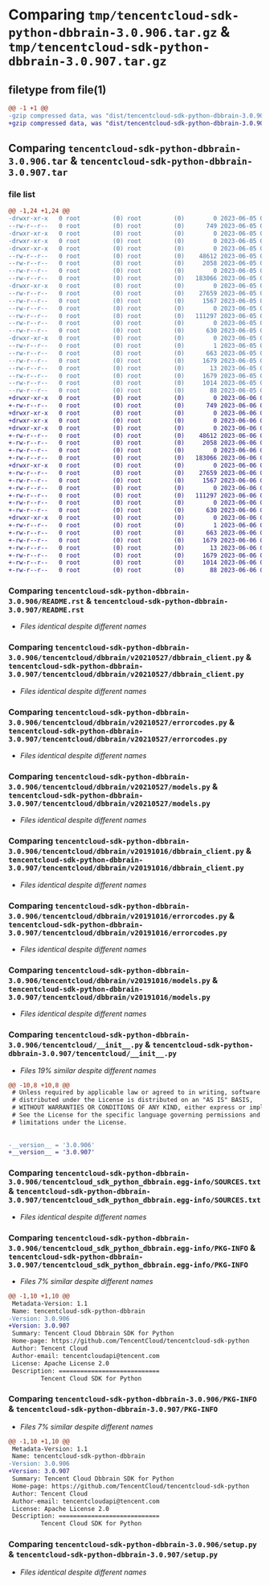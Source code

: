 # Comparing `tmp/tencentcloud-sdk-python-dbbrain-3.0.906.tar.gz` & `tmp/tencentcloud-sdk-python-dbbrain-3.0.907.tar.gz`

## filetype from file(1)

```diff
@@ -1 +1 @@
-gzip compressed data, was "dist/tencentcloud-sdk-python-dbbrain-3.0.906.tar", last modified: Mon Jun  5 00:32:40 2023, max compression
+gzip compressed data, was "dist/tencentcloud-sdk-python-dbbrain-3.0.907.tar", last modified: Tue Jun  6 02:24:48 2023, max compression
```

## Comparing `tencentcloud-sdk-python-dbbrain-3.0.906.tar` & `tencentcloud-sdk-python-dbbrain-3.0.907.tar`

### file list

```diff
@@ -1,24 +1,24 @@
-drwxr-xr-x   0 root         (0) root         (0)        0 2023-06-05 00:32:40.000000 tencentcloud-sdk-python-dbbrain-3.0.906/
--rw-r--r--   0 root         (0) root         (0)      749 2023-06-05 00:32:40.000000 tencentcloud-sdk-python-dbbrain-3.0.906/README.rst
-drwxr-xr-x   0 root         (0) root         (0)        0 2023-06-05 00:32:40.000000 tencentcloud-sdk-python-dbbrain-3.0.906/tencentcloud/
-drwxr-xr-x   0 root         (0) root         (0)        0 2023-06-05 00:32:40.000000 tencentcloud-sdk-python-dbbrain-3.0.906/tencentcloud/dbbrain/
-drwxr-xr-x   0 root         (0) root         (0)        0 2023-06-05 00:32:40.000000 tencentcloud-sdk-python-dbbrain-3.0.906/tencentcloud/dbbrain/v20210527/
--rw-r--r--   0 root         (0) root         (0)    48612 2023-06-05 00:32:40.000000 tencentcloud-sdk-python-dbbrain-3.0.906/tencentcloud/dbbrain/v20210527/dbbrain_client.py
--rw-r--r--   0 root         (0) root         (0)     2058 2023-06-05 00:32:40.000000 tencentcloud-sdk-python-dbbrain-3.0.906/tencentcloud/dbbrain/v20210527/errorcodes.py
--rw-r--r--   0 root         (0) root         (0)        0 2023-06-05 00:32:40.000000 tencentcloud-sdk-python-dbbrain-3.0.906/tencentcloud/dbbrain/v20210527/__init__.py
--rw-r--r--   0 root         (0) root         (0)   183066 2023-06-05 00:32:40.000000 tencentcloud-sdk-python-dbbrain-3.0.906/tencentcloud/dbbrain/v20210527/models.py
-drwxr-xr-x   0 root         (0) root         (0)        0 2023-06-05 00:32:40.000000 tencentcloud-sdk-python-dbbrain-3.0.906/tencentcloud/dbbrain/v20191016/
--rw-r--r--   0 root         (0) root         (0)    27659 2023-06-05 00:32:40.000000 tencentcloud-sdk-python-dbbrain-3.0.906/tencentcloud/dbbrain/v20191016/dbbrain_client.py
--rw-r--r--   0 root         (0) root         (0)     1567 2023-06-05 00:32:40.000000 tencentcloud-sdk-python-dbbrain-3.0.906/tencentcloud/dbbrain/v20191016/errorcodes.py
--rw-r--r--   0 root         (0) root         (0)        0 2023-06-05 00:32:40.000000 tencentcloud-sdk-python-dbbrain-3.0.906/tencentcloud/dbbrain/v20191016/__init__.py
--rw-r--r--   0 root         (0) root         (0)   111297 2023-06-05 00:32:40.000000 tencentcloud-sdk-python-dbbrain-3.0.906/tencentcloud/dbbrain/v20191016/models.py
--rw-r--r--   0 root         (0) root         (0)        0 2023-06-05 00:32:40.000000 tencentcloud-sdk-python-dbbrain-3.0.906/tencentcloud/dbbrain/__init__.py
--rw-r--r--   0 root         (0) root         (0)      630 2023-06-05 00:32:40.000000 tencentcloud-sdk-python-dbbrain-3.0.906/tencentcloud/__init__.py
-drwxr-xr-x   0 root         (0) root         (0)        0 2023-06-05 00:32:40.000000 tencentcloud-sdk-python-dbbrain-3.0.906/tencentcloud_sdk_python_dbbrain.egg-info/
--rw-r--r--   0 root         (0) root         (0)        1 2023-06-05 00:32:40.000000 tencentcloud-sdk-python-dbbrain-3.0.906/tencentcloud_sdk_python_dbbrain.egg-info/dependency_links.txt
--rw-r--r--   0 root         (0) root         (0)      663 2023-06-05 00:32:40.000000 tencentcloud-sdk-python-dbbrain-3.0.906/tencentcloud_sdk_python_dbbrain.egg-info/SOURCES.txt
--rw-r--r--   0 root         (0) root         (0)     1679 2023-06-05 00:32:40.000000 tencentcloud-sdk-python-dbbrain-3.0.906/tencentcloud_sdk_python_dbbrain.egg-info/PKG-INFO
--rw-r--r--   0 root         (0) root         (0)       13 2023-06-05 00:32:40.000000 tencentcloud-sdk-python-dbbrain-3.0.906/tencentcloud_sdk_python_dbbrain.egg-info/top_level.txt
--rw-r--r--   0 root         (0) root         (0)     1679 2023-06-05 00:32:40.000000 tencentcloud-sdk-python-dbbrain-3.0.906/PKG-INFO
--rw-r--r--   0 root         (0) root         (0)     1014 2023-06-05 00:32:40.000000 tencentcloud-sdk-python-dbbrain-3.0.906/setup.py
--rw-r--r--   0 root         (0) root         (0)       88 2023-06-05 00:32:40.000000 tencentcloud-sdk-python-dbbrain-3.0.906/setup.cfg
+drwxr-xr-x   0 root         (0) root         (0)        0 2023-06-06 02:24:48.000000 tencentcloud-sdk-python-dbbrain-3.0.907/
+-rw-r--r--   0 root         (0) root         (0)      749 2023-06-06 02:24:48.000000 tencentcloud-sdk-python-dbbrain-3.0.907/README.rst
+drwxr-xr-x   0 root         (0) root         (0)        0 2023-06-06 02:24:48.000000 tencentcloud-sdk-python-dbbrain-3.0.907/tencentcloud/
+drwxr-xr-x   0 root         (0) root         (0)        0 2023-06-06 02:24:48.000000 tencentcloud-sdk-python-dbbrain-3.0.907/tencentcloud/dbbrain/
+drwxr-xr-x   0 root         (0) root         (0)        0 2023-06-06 02:24:48.000000 tencentcloud-sdk-python-dbbrain-3.0.907/tencentcloud/dbbrain/v20210527/
+-rw-r--r--   0 root         (0) root         (0)    48612 2023-06-06 02:24:48.000000 tencentcloud-sdk-python-dbbrain-3.0.907/tencentcloud/dbbrain/v20210527/dbbrain_client.py
+-rw-r--r--   0 root         (0) root         (0)     2058 2023-06-06 02:24:48.000000 tencentcloud-sdk-python-dbbrain-3.0.907/tencentcloud/dbbrain/v20210527/errorcodes.py
+-rw-r--r--   0 root         (0) root         (0)        0 2023-06-06 02:24:48.000000 tencentcloud-sdk-python-dbbrain-3.0.907/tencentcloud/dbbrain/v20210527/__init__.py
+-rw-r--r--   0 root         (0) root         (0)   183066 2023-06-06 02:24:48.000000 tencentcloud-sdk-python-dbbrain-3.0.907/tencentcloud/dbbrain/v20210527/models.py
+drwxr-xr-x   0 root         (0) root         (0)        0 2023-06-06 02:24:48.000000 tencentcloud-sdk-python-dbbrain-3.0.907/tencentcloud/dbbrain/v20191016/
+-rw-r--r--   0 root         (0) root         (0)    27659 2023-06-06 02:24:48.000000 tencentcloud-sdk-python-dbbrain-3.0.907/tencentcloud/dbbrain/v20191016/dbbrain_client.py
+-rw-r--r--   0 root         (0) root         (0)     1567 2023-06-06 02:24:48.000000 tencentcloud-sdk-python-dbbrain-3.0.907/tencentcloud/dbbrain/v20191016/errorcodes.py
+-rw-r--r--   0 root         (0) root         (0)        0 2023-06-06 02:24:48.000000 tencentcloud-sdk-python-dbbrain-3.0.907/tencentcloud/dbbrain/v20191016/__init__.py
+-rw-r--r--   0 root         (0) root         (0)   111297 2023-06-06 02:24:48.000000 tencentcloud-sdk-python-dbbrain-3.0.907/tencentcloud/dbbrain/v20191016/models.py
+-rw-r--r--   0 root         (0) root         (0)        0 2023-06-06 02:24:48.000000 tencentcloud-sdk-python-dbbrain-3.0.907/tencentcloud/dbbrain/__init__.py
+-rw-r--r--   0 root         (0) root         (0)      630 2023-06-06 02:24:48.000000 tencentcloud-sdk-python-dbbrain-3.0.907/tencentcloud/__init__.py
+drwxr-xr-x   0 root         (0) root         (0)        0 2023-06-06 02:24:48.000000 tencentcloud-sdk-python-dbbrain-3.0.907/tencentcloud_sdk_python_dbbrain.egg-info/
+-rw-r--r--   0 root         (0) root         (0)        1 2023-06-06 02:24:48.000000 tencentcloud-sdk-python-dbbrain-3.0.907/tencentcloud_sdk_python_dbbrain.egg-info/dependency_links.txt
+-rw-r--r--   0 root         (0) root         (0)      663 2023-06-06 02:24:48.000000 tencentcloud-sdk-python-dbbrain-3.0.907/tencentcloud_sdk_python_dbbrain.egg-info/SOURCES.txt
+-rw-r--r--   0 root         (0) root         (0)     1679 2023-06-06 02:24:48.000000 tencentcloud-sdk-python-dbbrain-3.0.907/tencentcloud_sdk_python_dbbrain.egg-info/PKG-INFO
+-rw-r--r--   0 root         (0) root         (0)       13 2023-06-06 02:24:48.000000 tencentcloud-sdk-python-dbbrain-3.0.907/tencentcloud_sdk_python_dbbrain.egg-info/top_level.txt
+-rw-r--r--   0 root         (0) root         (0)     1679 2023-06-06 02:24:48.000000 tencentcloud-sdk-python-dbbrain-3.0.907/PKG-INFO
+-rw-r--r--   0 root         (0) root         (0)     1014 2023-06-06 02:24:48.000000 tencentcloud-sdk-python-dbbrain-3.0.907/setup.py
+-rw-r--r--   0 root         (0) root         (0)       88 2023-06-06 02:24:48.000000 tencentcloud-sdk-python-dbbrain-3.0.907/setup.cfg
```

### Comparing `tencentcloud-sdk-python-dbbrain-3.0.906/README.rst` & `tencentcloud-sdk-python-dbbrain-3.0.907/README.rst`

 * *Files identical despite different names*

### Comparing `tencentcloud-sdk-python-dbbrain-3.0.906/tencentcloud/dbbrain/v20210527/dbbrain_client.py` & `tencentcloud-sdk-python-dbbrain-3.0.907/tencentcloud/dbbrain/v20210527/dbbrain_client.py`

 * *Files identical despite different names*

### Comparing `tencentcloud-sdk-python-dbbrain-3.0.906/tencentcloud/dbbrain/v20210527/errorcodes.py` & `tencentcloud-sdk-python-dbbrain-3.0.907/tencentcloud/dbbrain/v20210527/errorcodes.py`

 * *Files identical despite different names*

### Comparing `tencentcloud-sdk-python-dbbrain-3.0.906/tencentcloud/dbbrain/v20210527/models.py` & `tencentcloud-sdk-python-dbbrain-3.0.907/tencentcloud/dbbrain/v20210527/models.py`

 * *Files identical despite different names*

### Comparing `tencentcloud-sdk-python-dbbrain-3.0.906/tencentcloud/dbbrain/v20191016/dbbrain_client.py` & `tencentcloud-sdk-python-dbbrain-3.0.907/tencentcloud/dbbrain/v20191016/dbbrain_client.py`

 * *Files identical despite different names*

### Comparing `tencentcloud-sdk-python-dbbrain-3.0.906/tencentcloud/dbbrain/v20191016/errorcodes.py` & `tencentcloud-sdk-python-dbbrain-3.0.907/tencentcloud/dbbrain/v20191016/errorcodes.py`

 * *Files identical despite different names*

### Comparing `tencentcloud-sdk-python-dbbrain-3.0.906/tencentcloud/dbbrain/v20191016/models.py` & `tencentcloud-sdk-python-dbbrain-3.0.907/tencentcloud/dbbrain/v20191016/models.py`

 * *Files identical despite different names*

### Comparing `tencentcloud-sdk-python-dbbrain-3.0.906/tencentcloud/__init__.py` & `tencentcloud-sdk-python-dbbrain-3.0.907/tencentcloud/__init__.py`

 * *Files 19% similar despite different names*

```diff
@@ -10,8 +10,8 @@
 # Unless required by applicable law or agreed to in writing, software
 # distributed under the License is distributed on an "AS IS" BASIS,
 # WITHOUT WARRANTIES OR CONDITIONS OF ANY KIND, either express or implied.
 # See the License for the specific language governing permissions and
 # limitations under the License.
 
 
-__version__ = '3.0.906'
+__version__ = '3.0.907'
```

### Comparing `tencentcloud-sdk-python-dbbrain-3.0.906/tencentcloud_sdk_python_dbbrain.egg-info/SOURCES.txt` & `tencentcloud-sdk-python-dbbrain-3.0.907/tencentcloud_sdk_python_dbbrain.egg-info/SOURCES.txt`

 * *Files identical despite different names*

### Comparing `tencentcloud-sdk-python-dbbrain-3.0.906/tencentcloud_sdk_python_dbbrain.egg-info/PKG-INFO` & `tencentcloud-sdk-python-dbbrain-3.0.907/tencentcloud_sdk_python_dbbrain.egg-info/PKG-INFO`

 * *Files 7% similar despite different names*

```diff
@@ -1,10 +1,10 @@
 Metadata-Version: 1.1
 Name: tencentcloud-sdk-python-dbbrain
-Version: 3.0.906
+Version: 3.0.907
 Summary: Tencent Cloud Dbbrain SDK for Python
 Home-page: https://github.com/TencentCloud/tencentcloud-sdk-python
 Author: Tencent Cloud
 Author-email: tencentcloudapi@tencent.com
 License: Apache License 2.0
 Description: ============================
         Tencent Cloud SDK for Python
```

### Comparing `tencentcloud-sdk-python-dbbrain-3.0.906/PKG-INFO` & `tencentcloud-sdk-python-dbbrain-3.0.907/PKG-INFO`

 * *Files 7% similar despite different names*

```diff
@@ -1,10 +1,10 @@
 Metadata-Version: 1.1
 Name: tencentcloud-sdk-python-dbbrain
-Version: 3.0.906
+Version: 3.0.907
 Summary: Tencent Cloud Dbbrain SDK for Python
 Home-page: https://github.com/TencentCloud/tencentcloud-sdk-python
 Author: Tencent Cloud
 Author-email: tencentcloudapi@tencent.com
 License: Apache License 2.0
 Description: ============================
         Tencent Cloud SDK for Python
```

### Comparing `tencentcloud-sdk-python-dbbrain-3.0.906/setup.py` & `tencentcloud-sdk-python-dbbrain-3.0.907/setup.py`

 * *Files identical despite different names*

